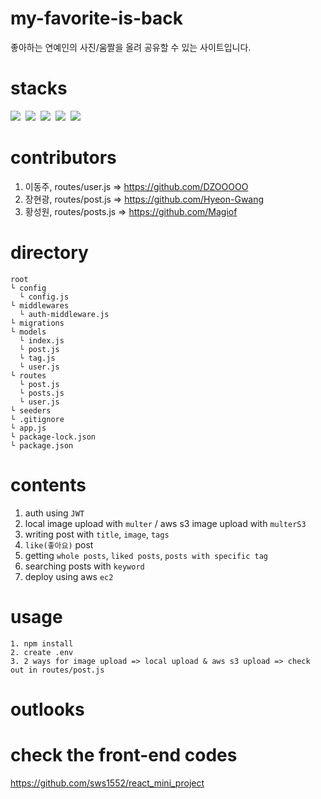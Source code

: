 # my-favorite-is-back
좋아하는 연예인의 사진/움짤을 올려 공유할 수 있는 사이트입니다.

# stacks
<img src="https://img.shields.io/badge/Node.js-339933?style=for-the-badge&logo=Node.js&logoColor=white">&nbsp;
<img src="https://img.shields.io/badge/Express-009688?style=for-the-badge&logo=Express&logoColor=white">&nbsp;
<img src="https://img.shields.io/badge/MySQL-4479a1?style=for-the-badge&logo=MySQL&logoColor=white">&nbsp;
<img src="https://img.shields.io/badge/Sequelize-52b0e7?style=for-the-badge&logo=Sequelize&logoColor=white">&nbsp;
<img src="https://img.shields.io/badge/Json Web Token-8a8a8a?style=for-the-badge&logo=JSON Web Tokens&logoColor=white">&nbsp;

# contributors
1. 이동주, routes/user.js => https://github.com/DZOOOOO
2. 장현광, routes/post.js => https://github.com/Hyeon-Gwang
3. 황성원, routes/posts.js => https://github.com/Magiof

# directory
```
root
└ config
  └ config.js
└ middlewares
  └ auth-middleware.js
└ migrations
└ models
  └ index.js
  └ post.js
  └ tag.js
  └ user.js
└ routes
  └ post.js
  └ posts.js
  └ user.js
└ seeders
└ .gitignore
└ app.js
└ package-lock.json
└ package.json
```

# contents
1. auth using `JWT`
2. local image upload with `multer` / aws s3 image upload with `multerS3`
2. writing post with `title`, `image`, `tags`
3. `like(좋아요)` post
4. getting `whole posts`, `liked posts`, `posts with specific tag`
5. searching posts with `keyword`
6. deploy using aws `ec2`

# usage
```
1. npm install
2. create .env
3. 2 ways for image upload => local upload & aws s3 upload => check out in routes/post.js
```

# outlooks


# check the front-end codes
https://github.com/sws1552/react_mini_project
